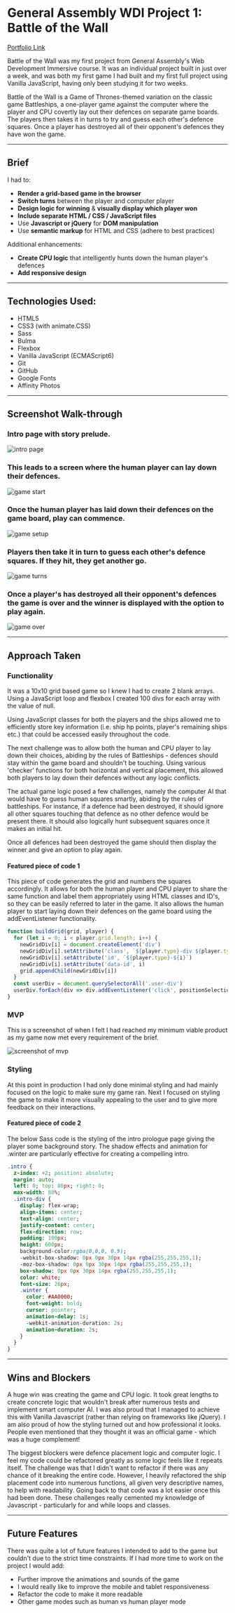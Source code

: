 # General Assembly WDI Project 1: Battle of the Wall

[Portfolio Link](https://www.richard-turner.com/wdi-project-1/)

Battle of the Wall was my first project from General Assembly's Web Development Immersive course. It was an individual project built in just over a week, and was both my first game I had built and my first full project using Vanilla JavaScript, having only been studying it for two weeks.

Battle of the Wall is a Game of Thrones-themed variation on the classic game Battleships, a one-player game against the computer where the player and CPU covertly lay out their defences on separate game boards. The players then takes it in turns to try and guess each other's defence squares. Once a player has destroyed all of their opponent's defences they have won the game.

___

## Brief

I had to:

* **Render a grid-based game in the browser**
* **Switch turns** between the player and computer player
* **Design logic for winning** & **visually display which player won**
* **Include separate HTML / CSS / JavaScript files**
* Use **Javascript or jQuery** for **DOM manipulation**
* Use **semantic markup** for HTML and CSS (adhere to best practices)

Additional enhancements:

* **Create CPU logic** that intelligently hunts down the human player's defences
* **Add responsive design**

---

## Technologies Used:

* HTML5
* CSS3 (with animate.CSS)
* Sass
* Bulma
* Flexbox
* Vanilla JavaScript (ECMAScript6)
* Git
* GitHub
* Google Fonts
* Affinity Photos

---

## Screenshot Walk-through

### Intro page with story prelude.

![intro page](screenshots/intro-page.png)

### This leads to a screen where the human player can lay down their defences.

![game start](screenshots/game-start.png)

### Once the human player has laid down their defences on the game board, play can commence.

![game setup](screenshots/game-setup.png)

### Players then take it in turn to guess each other's defence squares. If they hit, they get another go.

![game turns](screenshots/game-turns.png)

### Once a player's has destroyed all their opponent's defences the game is over and the winner is displayed with the option to play again.

![game over](screenshots/game-over.png)

___

## Approach Taken

### Functionality

It was a 10x10 grid based game so I knew I had to create 2 blank arrays. Using a JavaScript loop and flexbox I created 100 divs for each array with the value of null.

Using JavaScript classes for both the players and the ships allowed me to efficiently store key information (i.e. ship hp points, player's remaining ships etc.) that could be accessed easily throughout the code.

The next challenge was to allow both the human and CPU player to lay down their choices, abiding by the rules of Battleships - defences should stay within the game board and shouldn't be touching. Using various 'checker' functions for both horizontal and vertical placement, this allowed both players to lay down their defences without any logic conflicts.

The actual game logic posed a few challenges, namely the computer AI that would have to guess human squares smartly, abiding by the rules of battleships. For instance, if a defence had been destroyed, it should ignore all other squares touching that defence as no other defence would be present there. It should also logically hunt subsequent squares once it makes an initial hit.

Once all defences had been destroyed the game should then display the winner and give an option to play again.

#### Featured piece of code 1

This piece of code generates the grid and numbers the squares accordingly. It allows for both the human player and CPU player to share the same function and label them appropriately using HTML classes and ID's, so they can be easily referred to later in the game. It also allows the human player to start laying down their defences on the game board using the addEventListener functionality.

``` JavaScript
function buildGrid(grid, player) {
  for (let i = 0; i < player.grid.length; i++) {
    newGridDiv[i] = document.createElement('div')
    newGridDiv[i].setAttribute('class', `${player.type}-div ${player.type}-active-div grid-div`)
    newGridDiv[i].setAttribute('id', `${player.type}-${i}`)
    newGridDiv[i].setAttribute('data-id', i)
    grid.appendChild(newGridDiv[i])
  }
  const userDiv = document.querySelectorAll('.user-div')
  userDiv.forEach(div => div.addEventListener('click', positionSelection))
}
```
### MVP

This is a screenshot of when I felt I had reached my minimum viable product as my game now met every requirement of the brief.

![screenshot of mvp](Screenshots/mvp.png)

### Styling

At this point in production I had only done minimal styling and had mainly focused on the logic to make sure my game ran. Next I focused on styling the game to make it more visually appealing to the user and to give more feedback on their interactions.


#### Featured piece of code 2

The below Sass code is the styling of the intro prologue page giving the player some background story. The shadow effects and animation for .winter are particularly effective for creating a compelling intro.

``` Sass
.intro {
  z-index: +2; position: absolute;
  margin: auto;
  left: 0; top: 80px; right: 0;
  max-width: 80%;
  .intro-div {
    display: flex-wrap;
    align-items: center;
    text-align: center;
    justify-content: center;
    flex-direction: row;
    padding: 100px;
    height: 600px;
    background-color:rgba(0,0,0, 0.9);
    -webkit-box-shadow: 0px 0px 30px 14px rgba(255,255,255,1);
    -moz-box-shadow: 0px 0px 30px 14px rgba(255,255,255,1);
    box-shadow: 0px 0px 30px 14px rgba(255,255,255,1);
    color: white;
    font-size: 26px;
    .winter {
      color: #AA0000;
      font-weight: bold;
      cursor: pointer;
      animation-delay: 1s;
      -webkit-animation-duration: 2s;
      animation-duration: 2s;
    }
  }
}

```
___

## Wins and Blockers

A huge win was creating the game and CPU logic. It took great lengths to create concrete logic that wouldn't break after numerous tests and implement smart computer AI. I was also proud that I managed to achieve this with Vanilla Javascript (rather than relying on frameworks like jQuery). I am also proud of how the styling turned out and how professional it looks. People even mentioned that they thought it was an official game - which was a huge complement!

The biggest blockers were defence placement logic and computer logic. I feel my code could be refactored greatly as some logic feels like it repeats itself. The challenge was that I didn't want to refactor if there was any chance of it breaking the entire code. However, I heavily refactored the ship placement code into numerous functions, all given very descriptive names, to help with readability. Going back to that code was a lot easier once this had been done. These challenges really cemented my knowledge of Javascript - particularly for and while loops and classes.
___

## Future Features

There was quite a lot of future features I intended to add to the game but couldn't due to the strict time constraints. If I had more time to work on the project I would add:

* Further improve the animations and sounds of the game
* I would really like to improve the mobile and tablet responsiveness
* Refactor the code to make it more readable
* Other game modes such as human vs human player mode
